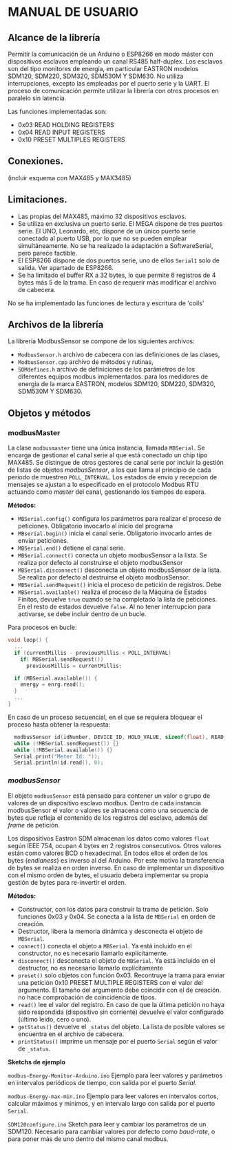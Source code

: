 # MANUAL DE USUARIO

## **Alcance de la librería**

Permitir la comunicación de un Arduino o ESP8266 en modo máster con dispositivos esclavos empleando un canal RS485 half-duplex.
Los esclavos son del tipo monitores de energía, en particular EASTRON modelos SDM120, SDM220, SDM320, SDM530M Y SDM630.
No utiliza interrupciones, excepto las empleadas por el puerto serie y la UART. El proceso de comunicación permite utilizar la librería con otros procesos en paralelo sin latencia.

Las funciones implementadas son:
 - 0x03 READ HOLDING REGISTERS
 - 0x04 READ INPUT REGISTERS
 - 0x10 PRESET MULTIPLES REGISTERS

## **Conexiones.**

(incluir esquema con MAX485 y MAX3485)

## Limitaciones.
- Las propias del MAX485, máximo 32 dispositivos esclavos.
- Se utiliza en exclusiva un puerto serie. El MEGA dispone de tres puertos serie. 
El UNO, Leonardo, etc, dispone de un único puerto serie conectado al puerto USB, por lo que no se pueden emplear simultáneamente. 
No se ha realizado la adaptación a SoftwareSerial, pero parece factible. 
- El ESP8266 dispone de dos puertos serie, uno de ellos ``Serial1`` solo de salida. Ver apartado de ESP8266.
- Se ha limitado el buffer RX a 32 bytes, lo que permite 6 registros de 4 bytes más 5 de la trama. En caso de requerir más modificar el archivo de cabecera.

No se ha implementado las funciones de lectura y escritura de 'coils'

## Archivos de la librería

La librería ModbusSensor se compone de los siguientes archivos:
- ``ModbusSensor.h`` archivo de cabecera con las definiciones de las clases,
- ``ModbusSensor.cpp`` archivo de métodos y rutinas,
- ``SDMdefines.h`` archivo de definiciones de los parámetros de los diferentes equipos modbus implementados. para los medidores de energía de la marca EASTRON, modelos SDM120, SDM220, SDM320, SDM530M Y SDM630.

## Objetos y métodos

### modbusMaster

La clase ``modbusmaster`` tiene una única instancia, llamada ``MBSerial``. Se encarga de gestionar el canal serie al que está conectado un chip tipo MAX485.
Se distingue de otros gestores de canal serie por incluir la gestión de listas de objetos *modbusSensor*, 
a los que llama al principio de cada periodo de muestreo ``POLL_INTERVAL``. Los estados de envío  y recepcion de mensajes se ajustan a lo especificado en el protocolo Modbus RTU actuando como *master* del canal, 
gestionando los tiempos de espera.

**Métodos:**

* ``MBSerial.config()`` configura los parámetros para realizar el proceso de peticiones. Obligatorio invocarlo al inicio del programa
* ``MBserial.begin()`` inicia el canal serie. Obligatorio invocarlo antes de enviar peticiones.
* ``MBSerial.end()`` detiene el canal serie. 
* ``MBSerial.connect()`` conecta un objeto modbusSensor a la lista. Se realiza por defecto al construirse el objeto modbusSensor
* ``MBSerial.disconnect()`` desconecta un objeto modbusSensor de la lista. Se realiza por defecto al destruirse el objeto modbusSensor.
* ``MBSerial.sendRequest()`` inicia el proceso de petición de registros. Debe
* ``MBSerial.available()`` realiza el proceso de la Máquina de Estados Finitos, devuelve ``true`` cuando se ha completado la lista de peticiones.
En el resto de estados devuelve ``false``. Al no tener interrupcion para activarse, se debe incluir dentro de un bucle.

Para procesos en bucle:
```c++
void loop() {
  ...
  if (currentMillis - previousMillis < POLL_INTERVAL)
    if( MBSerial.sendRequest()) 
      previousMillis = currentMillis;

  if (MBSerial.available()) {
    energy = enrg.read();
  }
  ...
}
```
En caso de un proceso secuencial, en el que se requiera bloquear el proceso hasta obtener la respuesta:
```c++
  modbusSensor id(idNumber, DEVICE_ID, HOLD_VALUE, sizeof(float), READ_HOLDING_REGISTERS);
  while (!MBSerial.sendRequest()) {}
  while (!MBSerial.available()) {}
  Serial.print("Meter Id: ")); 
  Serial.println(id.read(), 0);
```

### *modbusSensor*

El objeto ``modbusSensor`` está pensado para contener un valor o grupo de valores de un dispositivo esclavo modbus. 
Dentro de cada instancia modbusSensor el valor o valores se almacena como una secuencia de bytes que refleja el contenido de los registros del esclavo, además del *frame* de petición.

Los dispositivos Eastron SDM almacenan los datos como valores ``float`` según IEEE 754, ocupan 4 bytes en 2 registros consecutivos. 
Otros valores están como valores BCD o hexadecimal. En todos ellos el orden de los bytes (*endianess*) es inverso al del Arduino. 
Por este motivo la transferencia de bytes se realiza en orden inverso. En caso de implementar un dispositivo con el mismo orden de bytes,
el usuario debera implementar su propia gestión de bytes para re-invertir el orden.

**Métodos:**

- Constructor, con los datos para construir la trama de petición. Solo funciones 0x03 y 0x04. Se conecta a la lista de ``MBSerial`` en orden de creación.
- Destructor, libera la memoria dinámica y desconecta el objeto de ``MBSerial``.
- ``connect()`` conecta el objeto a ``MBSerial``. Ya está incluido en el constructor, no es necesario llamarlo explícitamente.
- ``disconnect()`` desconecta el objeto de ``MBSerial``. Ya está incluido en el destructor, no es necesario llamarlo explícitamente
- ``preset()`` solo objetos con función 0x03. Recontruye la trama para enviar una petición 0x10 PRESET MULTIPLE REGISTERS con el valor del argumento. 
El tamaño del argumento debe coincidir con el de creación. no hace comprobación de coincidencia de tipos.
- ``read()`` lee el valor del registro. En caso de que la última petición no haya sido respondida (dispositivo sin corriente) devuelve el valor configurado (último leido, cero o uno). 
- ``getStatus()`` devuelve el ``_status`` del objeto. La lista de posible valores se encuentra en el archivo de cabecera.
- ``printStatus()`` imprime un mensaje por el puerto ``Serial`` según el valor de ``_status``.

**Sketchs de ejemplo**

``modbus-Energy-Monitor-Arduino.ino`` Ejemplo para leer valores y parámetros en intervalos periódicos de tiempo, con salida por el puerto *Serial*.

``modbus-Energy-max-min.ino`` Ejemplo para leer valores en intervalos cortos, calcular máximos y mínimos, y en intervalo largo con salida por el puerto ``Serial``.

``SDM120configure.ino`` Sketch para leer y cambiar los parámetros de un SDM120. Necesario para cambiar valores por defecto como *baud-rate*, o para poner más de uno dentro del mismo canal modbus.
